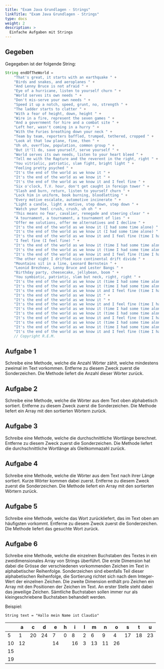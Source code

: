 ```yaml
---
title: "Exam Java Grundlagen - Strings"
linkTitle: "Exam Java Grundlagen - Strings"
type: docs
weight: 2
description: >
  Einfache Aufgaben mit Strings
---
```


## Gegeben
Gegegeben ist der folgende String:
```java
String endOfTheWorld =
    "That's great, it starts with an earthquake " +
    "Birds and snakes, and aeroplanes " +
    "And Lenny Bruce is not afraid " +
    "Eye of a hurricane, listen to yourself churn " +
    "World serves its own needs " +
    "Don't mis-serve your own needs " +
    "Speed it up a notch, speed, grunt, no, strength " +
    "The ladder starts to clatter " +
    "With a fear of height, down, height " +
    "Wire in a fire, represent the seven games " +
    "And a government for hire and a combat site " +
    "Left her, wasn't coming in a hurry " +
    "With the Furies breathing down your neck " +
    "Team by team, reporters baffled, trumped, tethered, cropped " +
    "Look at that low plane, fine, then " +
    "Uh oh, overflow, population, common group " +
    "But it'll do, save yourself, serve yourself " +
    "World serves its own needs, listen to your heart bleed " +
    "Tell me with the Rapture and the reverent in the right, right " +
    "You vitriolic, patriotic, slam fight, bright light " +
    "Feeling pretty psyched " +
    "It's the end of the world as we know it " +
    "It's the end of the world as we know it " +
    "It's the end of the world as we know it and I feel fine " +
    "Six o'clock, T.V. hour, don't get caught in foreign tower " +
    "Slash and burn, return, listen to yourself churn " +
    "Lock him in uniform, book burning, bloodletting " +
    "Every motive escalate, automotive incinerate " +
    "Light a candle, light a motive, step down, step down " +
    "Watch your heel crush, crush, uh oh " +
    "This means no fear, cavalier, renegade and steering clear " +
    "A tournament, a tournament, a tournament of lies " +
    "Offer me solutions, offer me alternatives and I decline " +
    "It's the end of the world as we know it (I had some time alone) " +
    "It's the end of the world as we know it (I had some time alone) " +
    "It's the end of the world as we know it and I feel fine (time I had some time alone) " +
    "I feel fine (I feel fine) " +
    "It's the end of the world as we know it (time I had some time alone) " +
    "It's the end of the world as we know it (time I had some time alone) " +
    "It's the end of the world as we know it and I feel fine (time I had some time alone) " +
    "The other night I drifted nice continental drift divide " +
    "Mountains sit in a line, Leonard Bernstein " +
    "Leonid Brezhnev, Lenny Bruce and Lester Bangs " +
    "Birthday party, cheesecake, jellybean, boom " +
    "You symbiotic, patriotic, slam but neck, right, right " +
    "It's the end of the world as we know it (time I had some time alone) " +
    "It's the end of the world as we know it (time I had some time alone) " +
    "It's the end of the world as we know it and I feel fine (time I had some time alone) " +
    "It's the end of the world as we know it " +
    "It's the end of the world as we know it " +
    "It's the end of the world as we know it and I feel fine (time I had some time alone) " +
    "It's the end of the world as we know it (time I had some time alone) " +
    "It's the end of the world as we know it (time I had some time alone) " +
    "It's the end of the world as we know it and I feel fine (time I had some time alone) " +
    "It's the end of the world as we know it (time I had some time alone) " +
    "It's the end of the world as we know it (time I had some time alone) " +
    "It's the end of the world as we know it and I feel fine (time I had some time alone)";
    // Copyright R.E.M.
```

## Aufgabe 1
Schreibe eine Methode, welche die Anzahl Wörter zählt, welche mindestens zweimal im Text vorkommen. Entferne zu diesem Zweck zuerst die Sonderzeichen.
Die Methode liefert die Anzahl dieser Wörter zurück.

## Aufgabe 2
Schreibe eine Methode, welche die Wörter aus dem Text oben alphabetisch sortiert. Entferne zu diesem Zweck zuerst die Sonderzeichen.
Die Methode liefert ein Array mit den sortierten Wörtern zurück.

## Aufgabe 3
Schreibe eine Methode, welche die durchschnittliche Wortlänge berechnet. Entferne zu diesem Zweck zuerst die Sonderzeichen.
Die Methode liefert die durchschnittliche Wortlänge als Gleitkommazahl zurück.

## Aufgabe 4
Schreibe eine Methode, welche die Wörter aus dem Text nach ihrer Länge sortiert. Kurze Wörter kommen dabei zuerst. Entferne zu diesem Zweck zuerst die Sonderzeichen.
Die Methode liefert ein Array mit den sortierten Wörtern zurück.

## Aufgabe 5
Schreibe eine Methode, welche das Wort zurückliefert, das im Text oben am häufigsten vorkommt. Entferne zu diesem Zweck zuerst die Sonderzeichen.
Die Methode liefert das gesuchte Wort zurück.

## Aufgabe 6
Schreibe eine Methode, welche die einzelnen Buchstaben des Textes in ein zweidimensionales Array von Strings überführt.
Die erste Dimension hat dabei die Grösse der verschiedenen vorkommenden Zeichen im Text in alphabetischer Reihenfolge.
Sonderzeichen sind ebenfalls Teil dieser alphabetischen Reihenfolge, die Sortierung richtet sich nach dem Integer-Wert der einzelnen Zeichen.
Die zweite Dimension enthält pro Zeichen ein Array mit den Positionen der Zeichen im Text. An erster Stelle steht dabei das jeweilige Zeichen.
Sämtliche Buchstaben sollen immer nur als kleingeschriebene Buchstaben behandelt werden.

Beispiel:

```String text = "Hallo mein Name ist Claudio"```

|     |  a  |  c  |  d  |  e  |  h  |  i  |  l  |  m  |  n  |  o  |  s  |  t  |  u  |
| --- | --- | --- | --- | --- | --- | --- | --- | --- | --- | --- | --- | --- | --- |
|   5 |   1 |  20 |  24 |   7 |   0 |   8 |   2 |   6 |   9 |   4 |  17 |  18 |  23 |
|  10 |  12 |     |     |  14 |     |  16 |   3 |  13 |  11 |  26 |     |     |     |  
|  15 |     |     |     |     |     |     |     |     |     |     |     |     |     |
|  19 |     |     |     |     |     |     |     |     |     |     |     |     |     |
